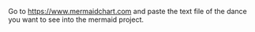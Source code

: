 Go to https://www.mermaidchart.com and paste the text file of the dance you want to see into the mermaid project.
